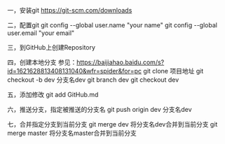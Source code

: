 一，安装git
https://git-scm.com/downloads

二，配置git
git config --global user.name "your name"
git config --global user.email "your email"

三，到GitHub上创建Repository


四，创建本地分支
参见：https://baijiahao.baidu.com/s?id=1621628813408131040&wfr=spider&for=pc
git clone 项目地址
git checkout -b dev  分支名dev
	git branch dev
	git checkout dev

五，添加修改
git add GitHub.md

六，推送分支，指定被推送的分支名
git push origin dev   分支名dev

七，合并指定分支到当前分支
git merge dev 将分支名dev合并到当前分支 
git merge master 将分支名master合并到当前分支 